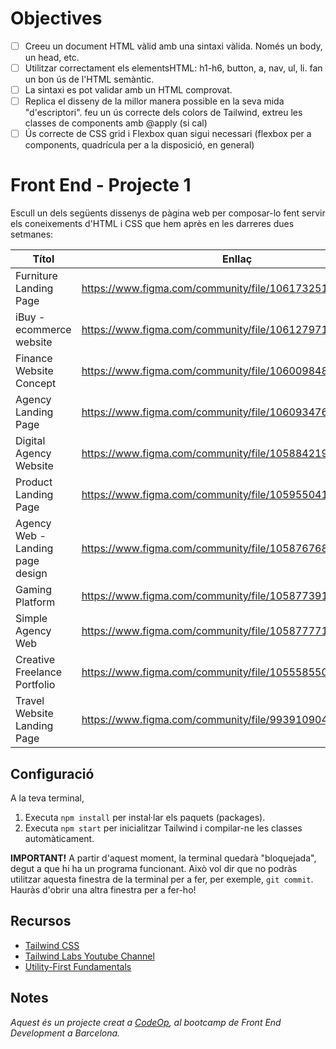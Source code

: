 # Objectives
- [ ] Creeu un document HTML vàlid amb una sintaxi vàlida. Només un body, un head, etc.
- [ ] Utilitzar correctament els elementsHTML: h1-h6, button, a, nav, ul, li. fan un bon ús de l'HTML semàntic. 
- [ ] La sintaxi es pot validar amb un HTML comprovat.
- [ ] Replica el disseny de la millor manera possible en la seva mida "d'escriptori". feu un ús correcte dels colors de Tailwind, extreu les classes de components amb @apply (si cal)
- [ ] Ús correcte de CSS grid i Flexbox quan sigui necessari (flexbox per a components, quadrícula per a la disposició, en general)

# Front End - Projecte 1

Escull un dels següents dissenys de pàgina web per composar-lo fent servir els coneixements d'HTML i CSS que hem après en les darreres dues setmanes:

| **Títol**                        | **Enllaç**                                               |
| -------------------------------- | -------------------------------------------------------- |
| Furniture Landing Page           | https://www.figma.com/community/file/1061732519182077733 |
| iBuy - ecommerce website         | https://www.figma.com/community/file/1061279717553788561 |
| Finance Website Concept          | https://www.figma.com/community/file/1060098483912933594 |
| Agency Landing Page              | https://www.figma.com/community/file/1060934768189771297 |
| Digital Agency Website           | https://www.figma.com/community/file/1058842196634115002 |
| Product Landing Page             | https://www.figma.com/community/file/1059550415816505412 |
| Agency Web - Landing page design | https://www.figma.com/community/file/1058767686059595687 |
| Gaming Platform                  | https://www.figma.com/community/file/1058773912152023976 |
| Simple Agency Web                | https://www.figma.com/community/file/1058777711359033259 |
| Creative Freelance Portfolio     | https://www.figma.com/community/file/1055585500471619711 |
| Travel Website Landing Page      | https://www.figma.com/community/file/993910904620677970  |

## Configuració

A la teva terminal,

1. Executa `npm install` per instal·lar els paquets (packages).
2. Executa `npm start` per inicialitzar Tailwind i compilar-ne les classes automàticament.

**IMPORTANT!** A partir d'aquest moment, la terminal quedarà "bloquejada", degut a que hi ha un programa funcionant. Això vol dir que no podràs utilitzar aquesta finestra de la terminal per a fer, per exemple, `git commit`. Hauràs d'obrir una altra finestra per a fer-ho!

## Recursos

- [Tailwind CSS](https://tailwindcss.com/)
- [Tailwind Labs Youtube Channel](https://www.youtube.com/c/TailwindLabs)
- [Utility-First Fundamentals](https://tailwindcss.com/docs/utility-first)

## Notes

_Aquest és un projecte creat a [CodeOp](http://CodeOp.tech), al bootcamp de Front End Development a Barcelona._
